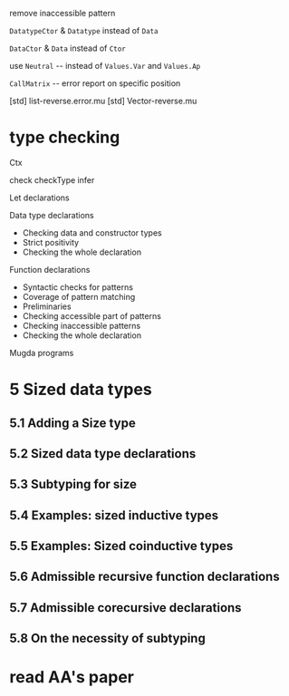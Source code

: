 remove inaccessible pattern

`DatatypeCtor` & `Datatype` instead of `Data`

`DataCtor` & `Data` instead of `Ctor`

use `Neutral` -- instead of `Values.Var` and `Values.Ap`

`CallMatrix` -- error report on specific position

[std] list-reverse.error.mu
[std] Vector-reverse.mu

# type checking

Ctx

check
checkType
infer

Let declarations

Data type declarations

- Checking data and constructor types
- Strict positivity
- Checking the whole declaration

Function declarations

- Syntactic checks for patterns
- Coverage of pattern matching
- Preliminaries
- Checking accessible part of patterns
- Checking inaccessible patterns
- Checking the whole declaration

Mugda programs

# 5 Sized data types

## 5.1 Adding a Size type

## 5.2 Sized data type declarations

## 5.3 Subtyping for size

## 5.4 Examples: sized inductive types

## 5.5 Examples: Sized coinductive types

## 5.6 Admissible recursive function declarations

## 5.7 Admissible corecursive declarations

## 5.8 On the necessity of subtyping

# read AA's paper
